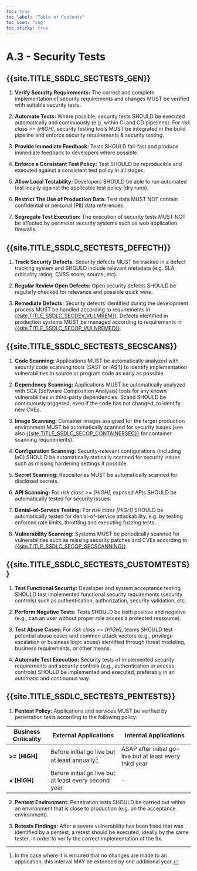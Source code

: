 ```yaml
---
toc: true
toc_label: "Table of Contents"
toc_icon: "cog"
toc_sticky: true
---
```

# A.3 - Security Tests

## {{site.TITLE_SSDLC_SECTESTS_GEN}}

1. **Verify Security Requirements:** The correct and complete implementation of security requirements and changes MUST be verified with suitable security tests.

2. **Automate Tests:** Where possible, security tests SHOULD be executed automatically and continuously (e.g. within CI and CD pipelines). For *risk class >= [HIGH]*, security testing tools MUST be integrated in the build pipeline and enforce security requirements & security testing.

3. **Provide Immediate Feedback:** Tests SHOULD fail-fast and produce immediate feedback to developers where possible. 

4. **Enforce a Consistant Test Policy:** Test SHOULD be reproducible and executed against a consistent test policy in all stages.

5. **Allow Local Testability:** Developers SHOULD be able to run automated test locally against the applicable test policy (dry runs). 

6. **Restrict The Use of Production Data:** Test data MUST NOT contain confidential or personal (PII) data references.

7. **Segregate Test Execution:** The execution of security tests MUST NOT be affected by perimeter security systems such as web application firewalls.

## {{site.TITLE_SSDLC_SECTESTS_DEFECTH}}

1. **Track Security Defects:** Security defects MUST be tracked in a defect tracking system and SHOULD include relevant metadata (e.g. SLA, criticality rating, CVSS score, source, etc).

2. **Regular Review Open Defects:** Open security defects SHOULD be regularly checked for relevance and possible quick wins.

3. **Remediate Defects:** Security defects identified during the development process MUST be handled according to requirements in [{{site.TITLE_SSDLC_SECDEV_VULMREM}}]({{site.URL_SSDLC_SECDEV_VULMREM}}). Defects identified in production systems MUST be managed according to requirements in [{{site.TITLE_SSDLC_SECOP_VULNREMED}}]({{site.URL_SSDLC_SECOPP_VULNREMED}}).

## {{site.TITLE_SSDLC_SECTESTS_SECSCANS}}

1. **Code Scanning:** Applications MUST be automatically analyzed with security code scanning tools (SAST or IAST) to identify implementation vulnerabilities in source or program code as early as possible.

2. **Dependency Scanning:** Applications MUST be automatically analyzed with SCA (Software Composition Analysis) tools for any known vulnerabilities in third-party dependencies. Scand SHOULD be continuously triggered, even if the code has not changed, to identify new CVEs.
   
3. **Image Scanning:** Container images assigned for the target production environment MUST be automatically scanned for security issues (see also [{{site.TITLE_SSDLC_SECOP_CONTAINERSEC}}]({{site.URL_SSDLC_SECOPP_CONTAINERSEC}}) for container scanning requirements).

4. **Configuration Scanning:** Security-relevant configurations (including IaC) SHOULD be automatically statically scanned for security issues such as missing hardening settings if possible.

5. **Secret Scanning:** Repositories MUST be automatically scanned for disclosed secrets.

6. **API Scanning:** For *risk class >= [HIGH]*, exposed APIs SHOULD be automatically tested for security issues.

7. **Denial-of-Service Testing:** For *risk class [HIGH]* SHOULD be automatically tested for denial-of-service attackability, e.g. by testing enforced rate limits, throttling and executing fuzzing tests.

8. **Vulnerability Scanning:** Systems MUST be periodically scanned for vulnerabilities such as missing security patches and CVEs according to [{{site.TITLE_SSDLC_SECOP_SECSCANNING}}]({{site.URL_SSDLC_SECOP_SECSCANNING}}).

## {{site.TITLE_SSDLC_SECTESTS_CUSTOMTESTS}}

1. **Test Functional Security:** Developer and system acceptance testing SHOULD test implemented functional security requirements (security controls) such as authentication, authorization, security validation, etc.

2. **Perform Negative Tests:** Tests SHOULD be both positive and negative (e.g., can an user without proper role access a protected ressource).

3. **Test Abuse Cases:** For *risk class >= [HIGH]*, teams SHOULD test potential abuse cases and common attack vectors (e.g., privilege escalation or business logic abuse) identified through threat modeling, business requirements, or other means.

4. **Automate Test Execution:** Security tests of implemented security requirements and security controls (e.g., authentication or access controls) SHOULD be implemented and executed, preferably in an automatic and continuous way.

## {{site.TITLE_SSDLC_SECTESTS_PENTESTS}}

1. **Pentest Policy:** Applications and services MUST be verified by penetration tests according to the following policy:

| Business Criticality | External Applications  | Internal Applications |
| ------------- | ------------- | ------------- |
| **>= [HIGH]** | Before initial go live but at least annually[^1]  | ASAP after initial go-live but at least every third year  |
| **< [HIGH]** | Before initial go live but at least every second year  | - | 

2. **Pentest Environment:** Penetration tests SHOULD be carried out within an environment that is close to production (e.g. on the acceptance environment).

3. **Retests Findings:** After a severe vulnerability has been fixed that was identified by a pentest, a retest should be executed, ideally by the same tester, in order to verify the correct implementation of the fix.
   

[^1]: In the case where it is ensured that no changes are made to an application, this interval MAY be extended by one additional year.
